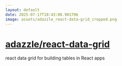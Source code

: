 ```yaml
---
layout: default
date: 2025-07-17T18:43:08.901706
image: assets/adazzle_react-data-grid_cropped.png
---
```


# [adazzle/react-data-grid](https://github.com/adazzle/react-data-grid)

react data grid for building tables in React apps
